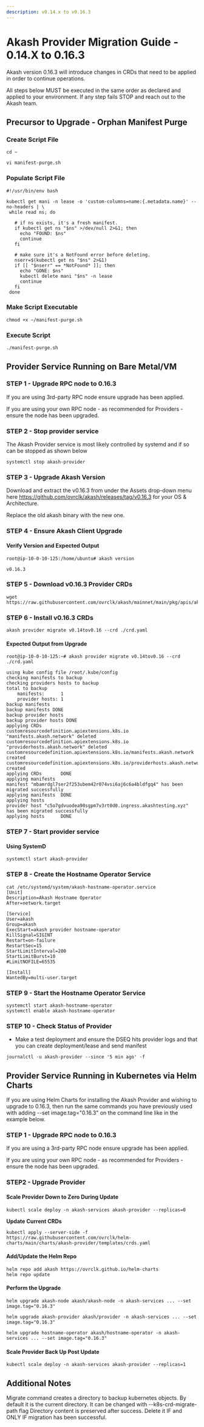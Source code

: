 ```yaml
---
description: v0.14.x to v0.16.3
---
```


# Akash Provider Migration Guide - 0.14.X to 0.16.3

Akash version 0.16.3 will introduce changes in CRDs that need to be applied in order to continue operations.

All steps below MUST be executed in the same order as declared and applied to your environment. If any step fails STOP and reach out to the Akash team.

## Precursor to Upgrade - Orphan Manifest Purge

### Create Script File

```
cd ~

vi manifest-purge.sh
```

### Populate Script File

```
#!/usr/bin/env bash

kubectl get mani -n lease -o 'custom-columns=name:{.metadata.name}' --no-headers | \
 while read ns; do

   # if ns exists, it's a fresh manifest.
   if kubectl get ns "$ns" >/dev/null 2>&1; then
     echo "FOUND: $ns"
     continue
   fi

   # make sure it's a NotFound error before deleting.
   nserr=$(kubectl get ns "$ns" 2>&1)
   if [[ "$nserr" == *NotFound* ]]; then
     echo "GONE: $ns"
     kubectl delete mani "$ns" -n lease
     continue
   fi
 done
```

### Make Script Executable

```
chmod +x ~/manifest-purge.sh
```

### Execute Script

```
./manifest-purge.sh
```

## Provider Service Running on Bare Metal/VM

### STEP 1 - Upgrade RPC node to 0.16.3

If you are using 3rd-party RPC node ensure upgrade has been applied.

If you are using your own RPC node - as recommended for Providers - ensure the node has been upgraded.

### STEP 2 - Stop provider service

The Akash Provider service is most likely controlled by systemd and if so can be stopped as shown below

```
systemctl stop akash-provider
```

### STEP 3 - Upgrade Akash Version

Download and extract the v0.16.3 from under the Assets drop-down menu here https://github.com/ovrclk/akash/releases/tag/v0.16.3 for your OS & Architecture.&#x20;

Replace the old akash binary with the new one.

### STEP 4 - Ensure Akash Client Upgrade

#### Verify Version and Expected Output

```
root@ip-10-0-10-125:/home/ubuntu# akash version

v0.16.3
```

### **STEP 5 - Download v0.16.3 Provider CRDs**

```
wget https://raw.githubusercontent.com/ovrclk/akash/mainnet/main/pkg/apis/akash.network/crd.yaml
```

### **STEP 6 - Install v0.16.3 CRDs**

```
akash provider migrate v0.14tov0.16 --crd ./crd.yaml
```

#### **Expected Output from Upgrade**

```
root@ip-10-0-10-125:~# akash provider migrate v0.14tov0.16 --crd ./crd.yaml

using kube config file /root/.kube/config
checking manifests to backup
checking providers hosts to backup
total to backup
	manifests:      1
	provider hosts: 1
backup manifests
backup manifests DONE
backup provider hosts
backup provider hosts DONE
applying CRDs
customresourcedefinition.apiextensions.k8s.io "manifests.akash.network" deleted
customresourcedefinition.apiextensions.k8s.io "providerhosts.akash.network" deleted
customresourcedefinition.apiextensions.k8s.io/manifests.akash.network created
customresourcedefinition.apiextensions.k8s.io/providerhosts.akash.network created
applying CRDs       DONE
applying manifests
manifest "mbamrdgl7ser2f253ubem42r074vsi6aj6c6a4bldfgq4" has been migrated successfully
applying manifests  DONE
applying hosts
provider host "c5o7gdvuodea90sgpm7v3rt0d0.ingress.akashtesting.xyz" has been migrated successfully
applying hosts      DONE
```

### STEP 7 - Start provider service

#### Using SystemD

```
systemctl start akash-provider
```

### STEP 8 - Create the Hostname Operator Service

```
cat /etc/systemd/system/akash-hostname-operator.service
[Unit]
Description=Akash Hostname Operator
After=network.target

[Service]
User=akash
Group=akash
ExecStart=akash provider hostname-operator
KillSignal=SIGINT
Restart=on-failure
RestartSec=15
StartLimitInterval=200
StartLimitBurst=10
#LimitNOFILE=65535

[Install]
WantedBy=multi-user.target
```

### STEP 9 - Start the Hostname Operator Service



```
systemctl start akash-hostname-operator
systemctl enable akash-hostname-operator
```

### STEP 10 - Check Status of Provider

* Make a test deployment and ensure the DSEQ hits provider logs and that you can create deployment/lease and send manifest

```
journalctl -u akash-provider --since '5 min ago' -f
```

## **Provider Service Running in Kubernetes via Helm Charts**

If you are using Helm Charts for installing the Akash Provider and wishing to upgrade to 0.16.3, then run the same commands you have previously used with adding --set image.tag="0.16.3" on the command line like in the example below.

### STEP 1 - Upgrade RPC node to 0.16.3

If you are using a 3rd-party RPC node ensure upgrade has been applied.

If you are using your own RPC node - as recommended for Providers - ensure the node has been upgraded.

### **STEP2 - Upgrade Provider**

#### Scale Provider Down to Zero During Update

```
kubectl scale deploy -n akash-services akash-provider --replicas=0
```

**Update Current CRDs**

```
kubectl apply --server-side -f https://raw.githubusercontent.com/ovrclk/helm-charts/main/charts/akash-provider/templates/crds.yaml
```

#### Add/Update the Helm Repo

```
helm repo add akash https://ovrclk.github.io/helm-charts
helm repo update
```

#### Perform the Upgrade

```
helm upgrade akash-node akash/akash-node -n akash-services ... --set image.tag="0.16.3"

helm upgrade akash-provider akash/provider -n akash-services ... --set image.tag="0.16.3"

helm upgrade hostname-operator akash/hostname-operator -n akash-services ... --set image.tag="0.16.3"
```

#### Scale Provider Back Up Post Update

```
kubectl scale deploy -n akash-services akash-provider --replicas=1
```

## Additional Notes

Migrate command creates a directory to backup kubernetes objects. By default it is the current directory. It can be changed with --k8s-crd-migrate-path flag Directory content is preserved after success. Delete it IF and ONLY IF migration has been successful.

